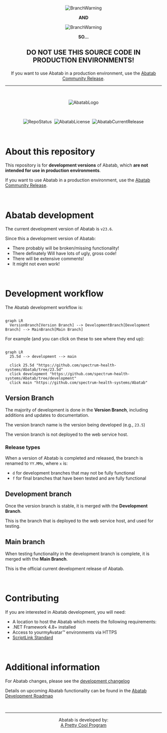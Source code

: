 <div align="center">

  <br>

  ![BranchWarning](https://img.shields.io/badge/WARNING!-THIS%20IS%20BETA%20SOFTWARE-FF160C?style=for-the-badge) 
  
  **AND**
  
  ![BranchWarning](https://img.shields.io/badge/THIS%20IS%20A-DEVELOPMENT%20BRANCH-ffd700?style=for-the-badge)

  **SO...**

  <h2>

  **DO NOT USE THIS SOURCE CODE IN PRODUCTION ENVIRONMENTS!**

  </h2>

  If you want to use Abatab in a production environment, use the [Abatab Community Release](https://github.com/spectrum-health-systems/Abatab-Community-Release).

  ***

  <br>
  
  ![AbatabLogo](./.github/images/logo/app/AbatabLogo.png)

  <br>

  ![RepoStatus](https://img.shields.io/badge/status-Active-brightgreen?style=flat)&nbsp;&nbsp;![AbatabLicense](https://img.shields.io/github/license/spectrum-health-systems/abatab)&nbsp;&nbsp;![AbatabCurrentRelease](https://img.shields.io/github/v/release/spectrum-health-systems/Abatab?style=flat)

</div>

<br>

# About this repository

This repository is for **development versions** of Abatab, which **are not intended for use in production environments**.

If you want to use Abatab in a production environment, use the [Abatab Community Release](https://github.com/spectrum-health-systems/Abatab-Community-Release).

<br>

# Abatab development

The current development version of Abatab is `v23.6`.

Since this a development version of Abatab:

* There probably will be broken/missing functionality!
* There definately Will have lots of ugly, gross code!
* There will be extensive comments!
* It might not even work!



<br>

# Development workflow

The Abatab development workflow is:

```mermaid

graph LR
  VersionBranch[Version Branch] --> DevelopmentBranch[Development Branch] --> MainBranch[Main Branch]
```

For example (and you can click on these to see where they end up):

```mermaid

graph LR
  25.5d --> development --> main

  click 25.5d "https://github.com/spectrum-health-systems/Abatab/tree/23.5d"
  click development "https://github.com/spectrum-health-systems/Abatab/tree/development"
  click main "https://github.com/spectrum-health-systems/Abatab"
```

## Version Branch

The majority of development is done in the **Version Branch**, including additions and updates to documentation.

The version branch name is the version being developed (e.g., `23.5`)

The version branch is not deployed to the web service host.

### Release types

When a version of Abatab is completed and released, the branch is renamed to `YY.MMx`, where `x` is:

* `d` for development branches that may not be fully functional
* `f` for final branches that have been tested and are fully functional

## Development branch

Once the version branch is stable, it is merged with the **Development Branch**.

This is the branch that is deployed to the web service host, and used for testing.

## Main branch

When testing functionality in the development branch is complete, it is merged with the **Main Branch**.

This is the official current development release of Abatab.



<br>

# Contributing

If you are interested in Abatab development, you will need:

* A location to host the Abatab which meets the following requirements:
* .NET Framework 4.8+ installed
* Access to yourmyAvatar™ environments via HTTPS
* [ScriptLink Standard](https://github.com/rcskids/ScriptLinkStandard)

<br>

# Additional information

For Abatab changes, please see the [development changelog](./src/docs/doc/CHANGELOG.md)

Details on upcoming Abatab functionality can be found in the [Abatab Development Roadmap](https://github.com/orgs/spectrum-health-systems/projects/25/views/2)

<br>

<div align="center">

***

Abatab is developed by:<br>
[A Pretty Cool Program](https://github.com/APrettyCoolProgram)

</div>
